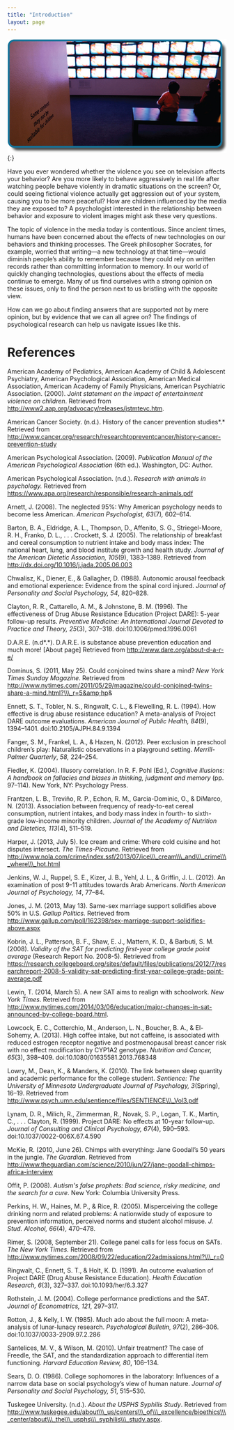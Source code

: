 ```yaml
---
title: "Introduction"
layout: page
---
```



<?cnx.eoc class="summary" title="Summary"?>

<?cnx.eoc class="review-questions" title="Review Questions"?>

<?cnx.eoc class="critical-thinking" title="Critical Thinking Questions"?>

<?cnx.eoc class="personal-application" title="Personal Application Questions"?>

<?cnx.eoc class="references" title="References"?>

 ![Children sit in front of a bank of television screens. A sign on the wall says, &#x201C;Some content may not be suitable for children.&#x201D;](../resources/CNX_Psych_02_00_childrentv.jpg "How does television content impact children&#x2019;s behavior? (credit: modification of work by &#x201C;antisocialtory&#x201D;/Flickr)"){:}

Have you ever wondered whether the violence you see on television affects your behavior? Are you more likely to behave aggressively in real life after watching people behave violently in dramatic situations on the screen? Or, could seeing fictional violence actually get aggression out of your system, causing you to be more peaceful? How are children influenced by the media they are exposed to? A psychologist interested in the relationship between behavior and exposure to violent images might ask these very questions.

The topic of violence in the media today is contentious. Since ancient times, humans have been concerned about the effects of new technologies on our behaviors and thinking processes. The Greek philosopher Socrates, for example, worried that writing—a new technology at that time—would diminish people’s ability to remember because they could rely on written records rather than committing information to memory. In our world of quickly changing technologies, questions about the effects of media continue to emerge. Many of us find ourselves with a strong opinion on these issues, only to find the person next to us bristling with the opposite view.

How can we go about finding answers that are supported not by mere opinion, but by evidence that we can all agree on? The findings of psychological research can help us navigate issues like this.

# References

American Academy of Pediatrics, American Academy of Child &amp; Adolescent Psychiatry, American Psychological Association, American Medical Association, American Academy of Family Physicians, American Psychiatric Association. (2000). *Joint statement on the impact of entertainment violence on children*. Retrieved from http://www2.aap.org/advocacy/releases/jstmtevc.htm.

American Cancer Society. (n.d.). History of the cancer prevention studies*.* Retrieved from http://www.cancer.org/research/researchtopreventcancer/history-cancer-prevention-study

American Psychological Association. (2009). *Publication Manual of the American Psychological Association* (6th ed.). Washington, DC: Author.

American Psychological Association. (n.d.). <em>Research with animals in psychology. </em>Retrieved from https://www.apa.org/research/responsible/research-animals.pdf

Arnett, J. (2008). The neglected 95%: Why American psychology needs to become less American. *American Psychologist, 63*(7)<em>, </em>602–614.

Barton, B. A., Eldridge, A. L., Thompson, D., Affenito, S. G., Striegel-Moore, R. H., Franko, D. L., . . . Crockett, S. J. (2005). The relationship of breakfast and cereal consumption to nutrient intake and body mass index: The national heart, lung, and blood institute growth and health study. *Journal of the American Dietetic Association, 105*(9), 1383–1389. Retrieved from http://dx.doi.org/10.1016/j.jada.2005.06.003

Chwalisz, K., Diener, E., &amp; Gallagher, D. (1988). Autonomic arousal feedback and emotional experience: Evidence from the spinal cord injured. *Journal of Personality and Social Psychology, 54*, 820–828.

Clayton, R. R., Cattarello, A. M., &amp; Johnstone, B. M. (1996). The effectiveness of Drug Abuse Resistance Education (Project DARE): 5-year follow-up results. *Preventive Medicine: An International Journal Devoted to Practice and Theory, 25*(3), 307–318. doi:10.1006/pmed.1996.0061

D.A.R.E. (n.d*.*). D.A.R.E. is substance abuse prevention education and much more! \[About page\] Retrieved from http://www.dare.org/about-d-a-r-e/

Dominus, S. (2011, May 25). Could conjoined twins share a mind?<em> New York Times Sunday Magazine</em>. Retrieved from http://www.nytimes.com/2011/05/29/magazine/could-conjoined-twins-share-a-mind.html?\\\_r=5&amp;hp&amp;

Ennett, S. T., Tobler, N. S., Ringwalt, C. L., &amp; Flewelling, R. L. (1994). How effective is drug abuse resistance education? A meta-analysis of Project DARE outcome evaluations. *American Journal of Public Health, 84*(9), 1394–1401. doi:10.2105/AJPH.84.9.1394

Fanger, S. M., Frankel, L. A., &amp; Hazen, N. (2012). Peer exclusion in preschool children’s play: Naturalistic observations in a playground setting. *Merrill-Palmer Quarterly*,<em> 58, </em>224–254.

Fiedler, K. (2004). Illusory correlation. In R. F. Pohl (Ed.), *Cognitive illusions: A handbook on fallacies and biases in thinking, judgment and memory* (pp. 97–114). New York, NY: Psychology Press.

Frantzen, L. B., Treviño, R. P., Echon, R. M., Garcia-Dominic, O., &amp; DiMarco, N. (2013). Association between frequency of ready-to-eat cereal consumption, nutrient intakes, and body mass index in fourth- to sixth-grade low-income minority children. *Journal of the Academy of Nutrition and Dietetics, 113*(4), 511–519.

Harper, J. (2013, July 5). Ice cream and crime: Where cold cuisine and hot disputes intersect. <em>The Times-Picaune. </em>Retrieved from http://www.nola.com/crime/index.ssf/2013/07/ice\\\_cream\\\_and\\\_crime\\\_where\\\_hot.html

Jenkins, W. J., Ruppel, S. E., Kizer, J. B., Yehl, J. L., &amp; Griffin, J. L. (2012). An examination of post 9-11 attitudes towards Arab Americans. *North American Journal of Psychology, 14*, 77–84.

Jones, J. M. (2013, May 13). Same-sex marriage support solidifies above 50% in U.S. <em>Gallup Politics. </em>Retrieved from http://www.gallup.com/poll/162398/sex-marriage-support-solidifies-above.aspx

Kobrin, J. L., Patterson, B. F., Shaw, E. J., Mattern, K. D., &amp; Barbuti, S. M. (2008). *Validity of the SAT for predicting first-year college grade point average* (Research Report No. 2008-5). Retrieved from https://research.collegeboard.org/sites/default/files/publications/2012/7/researchreport-2008-5-validity-sat-predicting-first-year-college-grade-point-average.pdf

Lewin, T. (2014, March 5). A new SAT aims to realign with schoolwork. *New York Times*. Retreived from http://www.nytimes.com/2014/03/06/education/major-changes-in-sat-announced-by-college-board.html.

Lowcock, E. C., Cotterchio, M., Anderson, L. N., Boucher, B. A., &amp; El-Sohemy, A. (2013). High coffee intake, but not caffeine, is associated with reduced estrogen receptor negative and postmenopausal breast cancer risk with no effect modification by CYP1A2 genotype. *Nutrition and Cancer, 65*(3), 398–409. doi:10.1080/01635581.2013.768348

Lowry, M., Dean, K., &amp; Manders, K. (2010). The link between sleep quantity and academic performance for the college student. *Sentience: The University of Minnesota Undergraduate Journal of Psychology,* *3*(Spring), 16–19. Retrieved from http://www.psych.umn.edu/sentience/files/SENTIENCE\\\_Vol3.pdf

Lynam, D. R., Milich, R., Zimmerman, R., Novak, S. P., Logan, T. K., Martin, C., . . . Clayton, R. (1999). Project DARE: No effects at 10-year follow-up. *Journal of Consulting and Clinical Psychology, 67*(4), 590–593. doi:10.1037/0022-006X.67.4.590

McKie, R. (2010, June 26). Chimps with everything: Jane Goodall’s 50 years in the jungle. *The Guardian*. Retrieved from http://www.theguardian.com/science/2010/jun/27/jane-goodall-chimps-africa-interview

Offit, P. (2008). *Autism\'s false prophets: Bad science, risky medicine, and the search for a cure*. New York: Columbia University Press.

Perkins, H. W., Haines, M. P., &amp; Rice, R. (2005). Misperceiving the college drinking norm and related problems: A nationwide study of exposure to prevention information, perceived norms and student alcohol misuse. *J. Stud. Alcohol, 66*(4), 470–478.

Rimer, S. (2008, September 21). College panel calls for less focus on SATs. *The New York Times.* Retrieved from http://www.nytimes.com/2008/09/22/education/22admissions.html?\\\_r=0

Ringwalt, C., Ennett, S. T., &amp; Holt, K. D. (1991). An outcome evaluation of Project DARE (Drug Abuse Resistance Education). *Health Education Research, 6*(3), 327–337. doi:10.1093/her/6.3.327

Rothstein, J. M. (2004). College performance predictions and the SAT. *Journal of Econometrics, 121*, 297–317.

Rotton, J., &amp; Kelly, I. W. (1985). Much ado about the full moon: A meta-analysis of lunar-lunacy research. *Psychological Bulletin, 97*(2), 286–306. doi:10.1037/0033-2909.97.2.286

Santelices, M. V., &amp; Wilson, M. (2010). Unfair treatment? The case of Freedle, the SAT, and the standardization approach to differential item functioning. *Harvard Education Review, 80*, 106–134.

Sears, D. O. (1986). College sophomores in the laboratory: Influences of a narrow data base on social psychology’s view of human nature. *Journal of Personality and Social Psychology, 51*, 515–530.

Tuskegee University. (n.d.). *About the USPHS Syphilis Study*. Retrieved from http://www.tuskegee.edu/about\\\_us/centers\\\_of\\\_excellence/bioethics\\\_center/about\\\_the\\\_usphs\\\_syphilis\\\_study.aspx.

